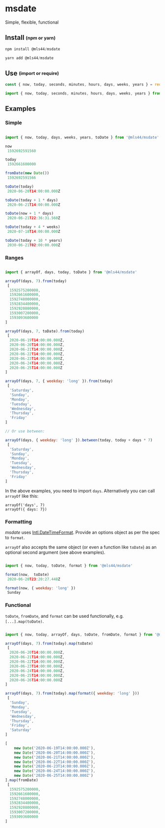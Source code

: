 # msdate

Simple, flexible, functional

## Install <sub><sup>(npm or yarn)</sup></sub>

```js
npm install @mls44/msdate
```

```js
yarn add @mls44/msdate
```

## Use <sub><sup>(import or require)</sup></sub>

```js
const { now, today, seconds, minutes, hours, days, weeks, years } = require('@mls44/msdate')
```

```js
import { now, today, seconds, minutes, hours, days, weeks, years } from '@mls44/msdate'
```

## Examples


### Simple

```js

import { now, today, days, weeks, years, toDate } from '@mls44/msdate'

now
 1592692591560

today
 1592661600000

fromDate(new Date())
 1592692591566

toDate(today)
 2020-06-20T14:00:00.000Z

toDate(today + 1 * days)
 2020-06-21T14:00:00.000Z

toDate(now + 1 * days)
 2020-06-21T22:36:31.560Z

toDate(today + 4 * weeks)
 2020-07-18T14:00:00.000Z

toDate(today + 10 * years)
 2030-06-21T02:00:00.000Z

```

### Ranges

```js

import { arrayOf, days, today, toDate } from '@mls44/msdate'

arrayOf(days, 7).from(today)
 [
  1592575200000,
  1592661600000,
  1592748000000,
  1592834400000,
  1592920800000,
  1593007200000,
  1593093600000
]

arrayOf(days, 7, toDate).from(today)
 [
  2020-06-19T14:00:00.000Z,
  2020-06-20T14:00:00.000Z,
  2020-06-21T14:00:00.000Z,
  2020-06-22T14:00:00.000Z,
  2020-06-23T14:00:00.000Z,
  2020-06-24T14:00:00.000Z,
  2020-06-25T14:00:00.000Z
]

arrayOf(days, 7, { weekday: 'long' }).from(today)
 [
  'Saturday',
  'Sunday',
  'Monday',
  'Tuesday',
  'Wednesday',
  'Thursday',
  'Friday'
]

// Or use between:

arrayOf(days, { weekday: 'long' }).between(today, today + days * 7)
 [
  'Saturday',
  'Sunday',
  'Monday',
  'Tuesday',
  'Wednesday',
  'Thursday',
  'Friday'
]

```

In the above examples, you need to import `days`. Alternatively you can call `arrayOf` like this:

```
arrayOf('days', 7)
arrayOf({ days: 7})
```

### Formatting

*msdate* uses [Intl.DateTimeFormat](https://developer.mozilla.org/en-US/docs/Web/JavaScript/Reference/Global_Objects/Intl/DateTimeFormat/DateTimeFormat). Provide an options object as per the spec to `format`.

`arrayOf` also accepts the same object (or even a function like `toDate`) as an optional second argument (see above examples).

```js

import { now, today, toDate, format } from '@mls44/msdate'

format(now,  toDate)
 2020-06-20T23:20:27.448Z

format(now, { weekday: 'long' })
 Sunday

```

### Functional

`toDate`, `fromDate`, and `format` can be used functionally, e.g. `[...].map(toDate)`.

```js

import { now, today, arrayOf, days, toDate, fromDate, format } from '@mls44/msdate'

arrayOf(days, 7).from(today).map(toDate)
 [
  2020-06-20T14:00:00.000Z,
  2020-06-21T14:00:00.000Z,
  2020-06-22T14:00:00.000Z,
  2020-06-23T14:00:00.000Z,
  2020-06-24T14:00:00.000Z,
  2020-06-25T14:00:00.000Z,
  2020-06-26T14:00:00.000Z
]

arrayOf(days, 7).from(today).map(format({ weekday: 'long' }))
 [
  'Sunday',
  'Monday',
  'Tuesday',
  'Wednesday',
  'Thursday',
  'Friday',
  'Saturday'
]

[
    new Date('2020-06-19T14:00:00.000Z'),
    new Date('2020-06-20T14:00:00.000Z'),
    new Date('2020-06-21T14:00:00.000Z'),
    new Date('2020-06-22T14:00:00.000Z'),
    new Date('2020-06-23T14:00:00.000Z'),
    new Date('2020-06-24T14:00:00.000Z'),
    new Date('2020-06-25T14:00:00.000Z')
].map(fromDate)
 [
  1592575200000,
  1592661600000,
  1592748000000,
  1592834400000,
  1592920800000,
  1593007200000,
  1593093600000
]

```
